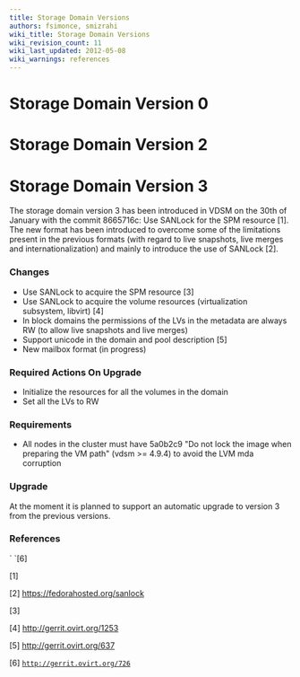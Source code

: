 ```yaml
---
title: Storage Domain Versions
authors: fsimonce, smizrahi
wiki_title: Storage Domain Versions
wiki_revision_count: 11
wiki_last_updated: 2012-05-08
wiki_warnings: references
---
```


# Storage Domain Version 0

# Storage Domain Version 2

# Storage Domain Version 3

The storage domain version 3 has been introduced in VDSM on the 30th of January with the commit 8665716c: Use SANLock for the SPM resource [1]. The new format has been introduced to overcome some of the limitations present in the previous formats (with regard to live snapshots, live merges and internationalization) and mainly to introduce the use of SANLock [2].

### Changes

*   Use SANLock to acquire the SPM resource [3]
*   Use SANLock to acquire the volume resources (virtualization subsystem, libvirt) [4]
*   In block domains the permissions of the LVs in the metadata are always RW (to allow live snapshots and live merges)
*   Support unicode in the domain and pool description [5]
*   New mailbox format (in progress)

### Required Actions On Upgrade

*   Initialize the resources for all the volumes in the domain
*   Set all the LVs to RW

### Requirements

*   All nodes in the cluster must have 5a0b2c9 "Do not lock the image when preparing the VM path" (vdsm >= 4.9.4) to avoid the LVM mda corruption

### Upgrade

At the moment it is planned to support an automatic upgrade to version 3 from the previous versions.

### References

<references>
` `[6]

</references>

[1] 

[2] <https://fedorahosted.org/sanlock>

[3] 

[4] <http://gerrit.ovirt.org/1253>

[5] <http://gerrit.ovirt.org/637>

[6] [`http://gerrit.ovirt.org/726`](http://gerrit.ovirt.org/726)
